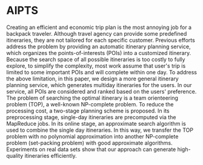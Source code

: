 # AIPTS
Creating an efficient and economic trip plan is the most annoying job for a backpack traveler. Although travel agency can provide some predefined itineraries, they are not tailored for each specific customer. Previous efforts address the problem by providing an automatic itinerary planning service, which organizes the points-of-interests (POIs) into a customized itinerary. Because the search space of all possible itineraries is too costly to fully explore, to simplify the complexity, most work assume that user's trip is limited to some important POIs and will complete within one day. To address the above limitation, in this paper, we design a more general itinerary planning service, which generates multiday itineraries for the users. In our service, all POIs are considered and ranked based on the users' preference. The problem of searching the optimal itinerary is a team orienteering problem (TOP), a well-known NP-complete problem. To reduce the processing cost, a two-stage planning scheme is proposed. In its preprocessing stage, single-day itineraries are precomputed via the MapReduce jobs. In its online stage, an approximate search algorithm is used to combine the single day itineraries. In this way, we transfer the TOP problem with no polynomial approximation into another NP-complete problem (set-packing problem) with good approximate algorithms. Experiments on real data sets show that our approach can generate high-quality itineraries efficiently.
